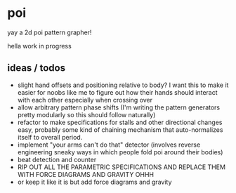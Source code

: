 poi
=====

yay a 2d poi pattern grapher!

hella work in progress

ideas / todos
-----
+ slight hand offsets and positioning relative to body? I want this to make it easier for noobs like me to figure out how their hands should interact with each other especially when crossing over
+ allow arbitrary pattern phase shifts (I'm writing the pattern generators pretty modularly so this should follow naturally)
+ refactor to make specifications for stalls and other directional changes easy, probably some kind of chaining mechanism that auto-normalizes itself to overall period.
+ implement "your arms can't do that" detector (involves reverse engineering sneaky ways in which people fold poi around their bodies)
+ beat detection and counter
+ RIP OUT ALL THE PARAMETRIC SPECIFICATIONS AND REPLACE THEM WITH FORCE DIAGRAMS AND GRAVITY OHHH
+ or keep it like it is but add force diagrams and gravity

